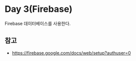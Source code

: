 # Day 3(Firebase)

Firebase 데이터베이스를 사용한다.

## 참고

- https://firebase.google.com/docs/web/setup?authuser=0
